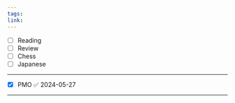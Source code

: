 ```yaml
---
tags: 
link:
---
```

- [ ] Reading
- [ ] Review
- [ ] Chess
- [ ] Japanese
---
- [x] PMO ✅ 2024-05-27
---
